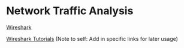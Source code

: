 # Network Traffic Analysis

<a href = "https://www.wireshark.org/download.html" target = "_self">Wireshark</a>

<a href = "https://www.google.com/search?q=wireshark+tutorial&rlz=1C1GGRV_enUS809US809&oq=wireshark+tutorial&aqs=chrome..69i57j0l5.7760j1j7&sourceid=chrome&ie=UTF-8" target = "_self">Wireshark Tutorials</a> (Note to self: Add in specific links for later usage)
